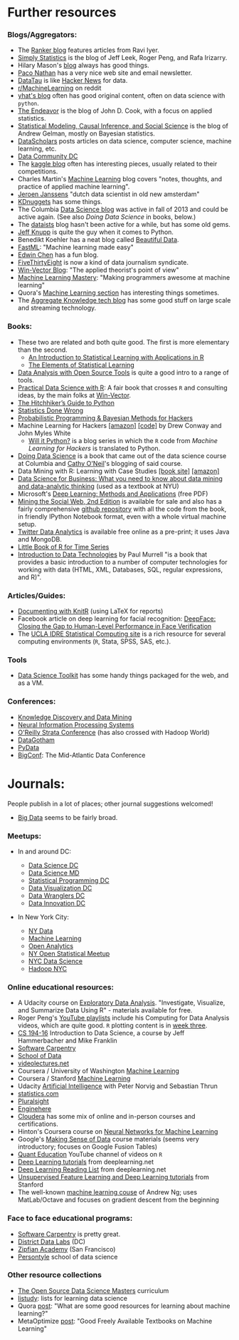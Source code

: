 # Further resources


### Blogs/Aggregators:

 * The [Ranker blog](http://data.ranker.com/) features articles from Ravi Iyer.
 * [Simply Statistics](http://simplystatistics.org/) is the blog of Jeff Leek, Roger Peng, and Rafa Irizarry.
 * Hilary Mason's [blog](http://www.hilarymason.com/) always has good things.
 * [Paco Nathan](http://liber118.com/pxn/) has a very nice web site and email newsletter.
 * [DataTau](http://www.datatau.com/) is like [Hacker News](https://news.ycombinator.com/) for data.
 * [r/MachineLearning](http://www.reddit.com/r/MachineLearning/) on reddit
 * [yhat's blog](http://blog.yhathq.com/) often has good original content, often on data science with `python`.
 * [The Endeavor](http://www.johndcook.com/blog/) is the blog of John D. Cook, with a focus on applied statistics.
 * [Statistical Modeling, Causal Inference, and Social Science](http://andrewgelman.com/) is the blog of Andrew Gelman, mostly on Bayesian statistics.
 * [DataScholars](http://datascholars.com/) posts articles on data science, computer science, machine learning, etc.
 * [Data Community DC](http://datacommunitydc.org/blog/)
 * The [kaggle blog](http://blog.kaggle.com/) often has interesting pieces, usually related to their competitions.
 * Charles Martin's [Machine Learning](http://charlesmartin14.wordpress.com/) blog covers "notes, thoughts, and practice of applied machine learning".
 * [Jeroen Janssens](http://jeroenjanssens.com/) "dutch data scientist in old new amsterdam"
 * [KDnuggets](http://www.kdnuggets.com/) has some things.
 * The Columbia [Data Science blog](http://columbiadatascience.com/) was active in fall of 2013 and could be active again. (See also _Doing Data Science_ in books, below.)
 * The [dataists](http://www.dataists.com/) blog hasn't been active for a while, but has some old gems.
 * [Jeff Knupp](https://www.jeffknupp.com/) is quite the guy when it comes to Python.
 * Benedikt Koehler has a neat blog called [Beautiful Data](http://beautifuldata.net/).
 * [FastML](http://fastml.com/): "Machine learning made easy"
 * [Edwin Chen](http://blog.echen.me/) has a fun blog.
 * [FiveThirtyEight](http://fivethirtyeight.com/) is now a kind of data journalism syndicate.
 * [Win-Vector Blog](http://www.win-vector.com/blog/): "The applied theorist's point of view"
 * [Machine Learning Mastery](http://machinelearningmastery.com/): "Making programmers awesome at machine learning"
 * Quora's [Machine Learning section](http://www.quora.com/Machine-Learning) has interesting things sometimes.
 * The [Aggregate Knowledge tech blog](http://blog.aggregateknowledge.com/) has some good stuff on large scale and streaming technology.


### Books:

 * These two are related and both quite good. The first is more elementary than the second.
     * [An Introduction to Statistical Learning with Applications in R](http://www-bcf.usc.edu/~gareth/ISL/)
     * [The Elements of Statistical Learning](http://www-stat.stanford.edu/~tibs/ElemStatLearn/)
 * [Data Analysis with Open Source Tools](http://www.amazon.com/Data-Analysis-Open-Source-Tools/dp/0596802358) is quite a good intro to a range of tools.
 * [Practical Data Science with R](http://www.manning.com/zumel/): A fair book that crosses `R` and consulting ideas, by the main folks at [Win-Vector](http://www.win-vector.com/).
 * [The Hitchhiker’s Guide to Python](http://docs.python-guide.org/en/latest/)
 * [Statistics Done Wrong](http://www.refsmmat.com/statistics/)
 * [Probabilistic Programming & Bayesian Methods for Hackers](http://camdavidsonpilon.github.io/Probabilistic-Programming-and-Bayesian-Methods-for-Hackers/)
 * Machine Learning for Hackers [[amazon]](http://www.amazon.com/Machine-Learning-Hackers-Drew-Conway/dp/1449303714/) [[code]](https://github.com/johnmyleswhite/ML_for_Hackers) by Drew Conway and John Myles White
     * [Will it Python?](http://slendermeans.org/pages/will-it-python.html) is a blog series in which the `R` code from _Machine Learning for Hackers_ is translated to Python.
 * [Doing Data Science](http://www.amazon.com/Doing-Data-Science-Cathy-ONeil/dp/1449358659) is a book that came out of the data science course at Columbia and [Cathy O'Neil](http://mathbabe.org/)'s blogging of said course.
 * Data Mining with R: Learning with Case Studies [[book site]](http://www.dcc.fc.up.pt/~ltorgo/DataMiningWithR/) [[amazon]](http://www.amazon.com/Data-Mining-Learning-Knowledge-Discovery/dp/1439810184)
 * [Data Science for Business: What you need to know about data mining and data-analytic thinking](http://www.amazon.com/Data-Science-Business-data-analytic-thinking/dp/1449361323/) (used as a textbook at NYU)
 * Microsoft's [Deep Learning: Methods and Applications](http://research.microsoft.com/pubs/209355/NOW-Book-Revised-Feb2014-online.pdf) (free PDF)
 * [Mining the Social Web, 2nd Edition](http://shop.oreilly.com/product/0636920030195.do) is available for sale and also has a fairly comprehensive [github repository](https://github.com/ptwobrussell/Mining-the-Social-Web-2nd-Edition) with all the code from the book, in friendly IPython Notebook format, even with a whole virtual machine setup.
 * [Twitter Data Analytics](http://tweettracker.fulton.asu.edu/tda/) is available free online as a pre-print; it uses Java and MongoDB.
 * [Little Book of R for Time Series](http://a-little-book-of-r-for-time-series.readthedocs.org/en/latest/)
 * [Introduction to Data Technologies](https://www.stat.auckland.ac.nz/~paul/ItDT/) by Paul Murrell "is a book that provides a basic introduction to a number of computer technologies for working with data (HTML, XML, Databases, SQL, regular expressions, and R)".


### Articles/Guides:

 * [Documenting with KnitR](http://onepager.togaware.com/KnitR.pdf) (using LaTeX for reports)
 * Facebook article on deep learning for facial recognition: [DeepFace: Closing the Gap to Human-Level Performance in Face Verification](https://www.facebook.com/publications/546316888800776/)
 * The [UCLA IDRE Statistical Computing site](https://idre.ucla.edu/stats) is a rich resource for several computing environments (`R`, Stata, SPSS, SAS, etc.).


### Tools

 * [Data Science Toolkit](http://www.datasciencetoolkit.org/) has some handy things packaged for the web, and as a VM.


### Conferences:

 * [Knowledge Discovery and Data Mining](http://www.kdd.org/)
 * [Neural Information Processing Systems](https://nips.cc/)
 * [O'Reilly Strata Conference](http://strataconf.com/) (has also crossed with Hadoop World)
 * [DataGotham](http://www.datagotham.com/)
 * [PyData](http://pydata.org/)
 * [BigConf](http://www.bigconf.io/): The Mid-Atlantic Data Conference


# Journals:

People publish in a lot of places; other journal suggestions welcomed!

 * [Big Data](http://www.liebertpub.com/big) seems to be fairly broad.


### Meetups:

 * In and around DC:
     * [Data Science DC](http://www.meetup.com/Data-Science-DC/)
     * [Data Science MD](http://www.meetup.com/Data-Science-MD/)
     * [Statistical Programming DC](http://www.meetup.com/stats-prog-dc/)
     * [Data Visualization DC](http://www.meetup.com/Data-Visualization-DC/)
     * [Data Wranglers DC](http://www.meetup.com/Data-Wranglers-DC/)
     * [Data Innovation DC](http://www.meetup.com/Data-Business-DC/)

 * In New York City:
     * [NY Data](http://www.meetup.com/NYData/)
     * [Machine Learning](http://www.meetup.com/NYC-Machine-Learning/)
     * [Open Analytics](http://www.meetup.com/Open-Analytics-NYC/)
     * [NY Open Statistical Meetup](http://www.meetup.com/nyhackr/)
     * [NYC Data Science](http://www.meetup.com/NYC-Data-Science/)
     * [Hadoop NYC](http://www.meetup.com/Hadoop-NYC/)


### Online educational resources:

 * A Udacity course on [Exploratory Data Analysis](https://www.udacity.com/course/ud651). "Investigate, Visualize, and Summarize Data Using R" - materials available for free.
 * Roger Peng's [YouTube playlists](https://www.youtube.com/user/rdpeng/playlists) include his Computing for Data Analysis videos, which are quite good. `R` plotting content is in [week three](https://www.youtube.com/playlist?list=PLjTlxb-wKvXOzI2h0F2_rYZHIXz8GWBop).
 * [CS 194-16](http://datascienc.es/) Introduction to Data Science, a course by Jeff Hammerbacher and Mike Franklin
 * [Software Carpentry](http://software-carpentry.org/)
 * [School of Data](http://schoolofdata.org/)
 * [videolectures.net](http://videolectures.net/)
 * Coursera / University of Washington [Machine Learning](https://www.coursera.org/course/machlearning)
 * Coursera / Stanford [Machine Learning](https://www.coursera.org/course/ml)
 * Udacity [Artificial Intelligence](https://www.udacity.com/course/cs271) with Peter Norvig and Sebastian Thrun
 * [statistics.com](http://www.statistics.com/)
 * [Pluralsight](http://pluralsight.com/)
 * [Enginehere](https://www.enginehere.com/)
 * [Cloudera](http://university.cloudera.com) has some mix of online and in-person courses and certifications.
 * Hinton's Coursera course on [Neural Networks for Machine Learning](https://www.coursera.org/course/neuralnets)
 * Google's [Making Sense of Data](https://datasense.withgoogle.com/) course materials (seems very introductory; focuses on Google Fusion Tables)
 * [Quant Education](http://www.youtube.com/channel/UC37c5dtVf3BHWFr5v9NKSKw) YouTube channel of videos on `R`
 * [Deep Learning tutorials](http://deeplearning.net/tutorial/contents.html) from deeplearning.net
 * [Deep Learning Reading List](http://deeplearning.net/reading-list/) from deeplearning.net
 * [Unsupervised Feature Learning and Deep Learning tutorials](http://ufldl.stanford.edu/wiki/index.php/UFLDL_Tutorial) from Stanford
 * The well-known [machine learning couse](http://openclassroom.stanford.edu/MainFolder/CoursePage.php?course=MachineLearning) of Andrew Ng; uses MatLab/Octave and focuses on gradient descent from the beginning


### Face to face educational programs:

 * [Software Carpentry](http://software-carpentry.org/) is pretty great.
 * [District Data Labs](http://www.districtdatalabs.com/) (DC)
 * [Zipfian Academy](http://www.zipfianacademy.com/) (San Francisco)
 * [Persontyle](http://www.persontyle.com/) school of data science


### Other resource collections

 * [The Open Source Data Science Masters](http://datasciencemasters.org/) curriculum
 * [listudy](http://www.listudy.com/): lists for learning data science
 * Quora [post](http://www.quora.com/Machine-Learning/What-are-some-good-resources-for-learning-about-machine-learning): "What are some good resources for learning about machine learning?"
 * MetaOptimize [post](http://metaoptimize.com/qa/questions/186/good-freely-available-textbooks-on-machine-learning): "Good Freely Available Textbooks on Machine Learning"
